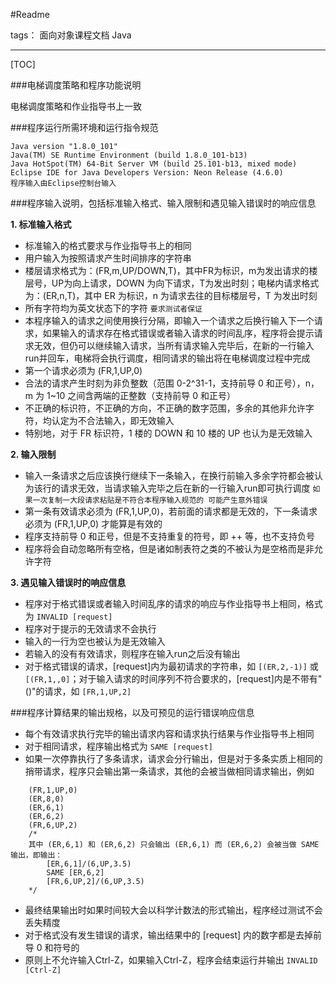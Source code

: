 ﻿#Readme

tags： 面向对象课程文档 Java

---

[TOC]

###电梯调度策略和程序功能说明

电梯调度策略和作业指导书上一致

###程序运行所需环境和运行指令规范

    Java version "1.8.0_101"
    Java(TM) SE Runtime Environment (build 1.8.0_101-b13)
    Java HotSpot(TM) 64-Bit Server VM (build 25.101-b13, mixed mode)
    Eclipse IDE for Java Developers	Version: Neon Release (4.6.0)
    程序输入由Eclipse控制台输入

###程序输入说明，包括标准输入格式、输入限制和遇见输入错误时的响应信息

**1. 标准输入格式**

* 标准输入的格式要求与作业指导书上的相同
* 用户输入为按照请求产生时间排序的字符串
* 楼层请求格式为：(FR,m,UP/DOWN,T)，其中FR为标识，m为发出请求的楼层号，UP为向上请求，DOWN 为向下请求，T为发出时刻；电梯内请求格式为：(ER,n,T)，其中 ER 为标识，n 为请求去往的目标楼层号，T 为发出时刻
* 所有字符均为英文状态下的字符 `要求测试者保证`
* 本程序输入的请求之间使用换行分隔，即输入一个请求之后换行输入下一个请求，如果输入的请求存在格式错误或者输入请求的时间乱序，程序将会提示请求无效，但仍可以继续输入请求，当所有请求输入完毕后，在新的一行输入run并回车，电梯将会执行调度，相同请求的输出将在电梯调度过程中完成 
* 第一个请求必须为 (FR,1,UP,0)
* 合法的请求产生时刻为非负整数（范围 0-2^31-1，支持前导 0 和正号），n，m 为 1~10 之间含两端的正整数（支持前导 0 和正号）
* 不正确的标识符，不正确的方向，不正确的数字范围，多余的其他非允许字符，均认定为不合法输入，即无效输入
* 特别地，对于 FR 标识符，1 楼的 DOWN 和 10 楼的 UP 也认为是无效输入

**2. 输入限制**

* 输入一条请求之后应该换行继续下一条输入，在换行前输入多余字符都会被认为该行的请求无效，当请求输入完毕之后在新的一行输入run即可执行调度 `如果一次复制一大段请求粘贴是不符合本程序输入规范的 可能产生意外错误`
* 第一条有效请求必须为 (FR,1,UP,0)，若前面的请求都是无效的，下一条请求必须为 (FR,1,UP,0) 才能算是有效的
* 程序支持前导 0 和正号，但是不支持重复的符号，即 ++ 等，也不支持负号
* 程序将会自动忽略所有空格，但是诸如制表符之类的不被认为是空格而是非允许字符

**3. 遇见输入错误时的响应信息**

* 程序对于格式错误或者输入时间乱序的请求的响应与作业指导书上相同，格式为 `INVALID [request]`
* 程序对于提示的无效请求不会执行
* 输入的一行为空也被认为是无效输入
* 若输入的没有有效请求，则程序在输入run之后没有输出
* 对于格式错误的请求，[request]内为最初请求的字符串，如 `[(ER,2,-1)]` 或   `[(FR,1,,0]`；对于输入请求的时间序列不符合要求的，[request]内是不带有"()"的请求，如 `[FR,1,UP,2]`

###程序计算结果的输出规格，以及可预见的运行错误响应信息

* 每个有效请求执行完毕的输出请求内容和请求执行结果与作业指导书上相同
* 对于相同请求，程序输出格式为 `SAME [request]`
* 如果一次停靠执行了多条请求，请求会分行输出，但是对于多条实质上相同的捎带请求，程序只会输出第一条请求，其他的会被当做相同请求输出，例如
``` 
    (FR,1,UP,0)
    (ER,8,0)
    (ER,6,1)
    (ER,6,2)
    (FR,6,UP,2)
    /*
    其中 (ER,6,1) 和 (ER,6,2) 只会输出 (ER,6,1) 而 (ER,6,2) 会被当做 SAME 输出，即输出：
        [ER,6,1]/(6,UP,3.5)
        SAME [ER,6,2]
        [FR,6,UP,2]/(6,UP,3.5)
    */
```
* 最终结果输出时如果时间较大会以科学计数法的形式输出，程序经过测试不会丢失精度
* 对于格式没有发生错误的请求，输出结果中的 [request] 内的数字都是去掉前导 0 和符号的
* 原则上不允许输入Ctrl-Z，如果输入Ctrl-Z，程序会结束运行并输出 `INVALID [Ctrl-Z]`



